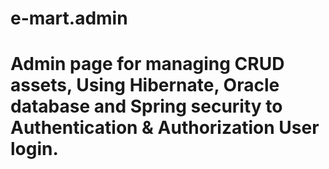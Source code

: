 # e-mart.admin
# Admin page for managing CRUD assets, Using Hibernate, Oracle database and Spring security to Authentication & Authorization User login.
